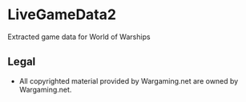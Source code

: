 # LiveGameData2
Extracted game data for World of Warships <br/>
## Legal
- All copyrighted material provided by Wargaming.net are owned by Wargaming.net.
